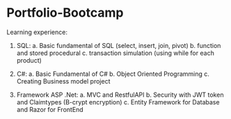 # Portfolio-Bootcamp
 Learning experience:
 1. SQL:
    a. Basic fundamental of SQL (select, insert, join, pivot)
    b. function and stored procedural
    c. transaction simulation (using while for each product)

 2. C#:
    a. Basic Fundamental of C#
    b. Object Oriented Programming
    c. Creating Business model project

 3. Framework ASP .Net:
    a. MVC and RestfulAPI
    b. Security with JWT token and Claimtypes (B-crypt encryption)
    c. Entity Framework for Database and Razor for FrontEnd